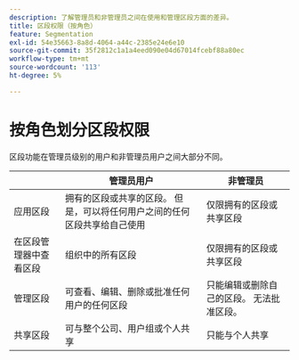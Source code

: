 ```yaml
---
description: 了解管理员和非管理员之间在使用和管理区段方面的差异。
title: 区段权限（按角色）
feature: Segmentation
exl-id: 54e35663-8a8d-4064-a44c-2385e24e6e10
source-git-commit: 35f2812c1a1a4eed090e04d67014fcebf88a80ec
workflow-type: tm+mt
source-wordcount: '113'
ht-degree: 5%

---
```


# 按角色划分区段权限

区段功能在管理员级别的用户和非管理员用户之间大部分不同。

| | 管理员用户 | 非管理员 |
| --- | --- | --- |
| 应用区段 | 拥有的区段或共享的区段。 但是，可以将任何用户之间的任何区段共享给自己使用 | 仅限拥有的区段或共享区段 |
| 在区段管理器中查看区段 | 组织中的所有区段 | 仅限拥有的区段或共享区段 |
| 管理区段 | 可查看、编辑、删除或批准任何用户的任何区段 | 只能编辑或删除自己的区段。 无法批准区段。 |
| 共享区段 | 可与整个公司、用户组或个人共享 | 只能与个人共享 |
